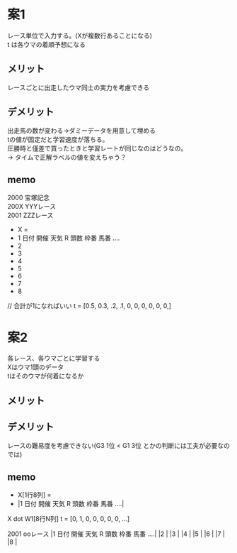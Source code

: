 # 案1
レース単位で入力する。(Xが複数行あることになる)  
t は各ウマの着順予想になる

## メリット
レースごとに出走したウマ同士の実力を考慮できる

## デメリット
出走馬の数が変わる->ダミーデータを用意して埋める   
tの値が固定だと学習速度が落ちる。  
圧勝時と僅差で買ったときと学習レートが同じなのはどうなの。   
-> タイムで正解ラベルの値を変えちゃう？

## memo
2000  宝塚記念  
200X  YYYレース  
2001  ZZZレース  
* X = 
* 1 日付 開催 天気 R 頭数 枠番 馬番 ....
* 2                                   
* 3                                   
* 4                                   
* 5                                   
* 6                                   
* 7                                   
* 8                                   

// 合計が1になればいい
t = [0.5, 0.3, .2, .1, 0, 0, 0, 0, 0, 0,]



# 案2
各レース、各ウマごとに学習する  
Xはウマ1頭のデータ  
tはそのウマが何着になるか  

## メリット


## デメリット
レースの難易度を考慮できない(G3 1位 < G1 3位 とかの判断には工夫が必要なのでは)

## memo
* X[1行8列] = 
* |1 日付 開催 天気 R 頭数 枠番 馬番 ....|

X dot W1[8行N列]
t = [0, 1, 0, 0, 0, 0, 0, ...]

2001 ooレース
|1 日付 開催 天気 R 頭数 枠番 馬番 ....|
|2                                   |
|3                                   |
|4                                   |
|5                                   |
|6                                   |
|7                                   |
|8                                   |
